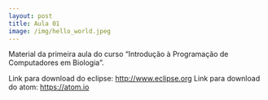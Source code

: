 ```yaml
---
layout: post
title: Aula 01
image: /img/hello_world.jpeg
---
```


Material da primeira aula do curso “Introdução à Programação de Computadores em Biologia”.

Link para download do eclipse: http://www.eclipse.org
Link para download do atom: https://atom.io
 
